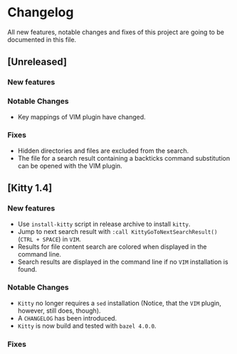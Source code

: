 # Changelog
All new features, notable changes and fixes of this project are going to be documented in this file.

## [Unreleased]

### New features

### Notable Changes

* Key mappings of VIM plugin have changed.

### Fixes

* Hidden directories and files are excluded from the search.
* The file for a search result containing a backticks command substitution can be opened with the VIM plugin.

## [Kitty 1.4]

### New features

* Use `install-kitty` script in release archive to install `kitty`.
* Jump to next search result with `:call KittyGoToNextSearchResult()` (`CTRL + SPACE`) in `VIM`.
* Results for file content search are colored when displayed in the command line.
* Search results are displayed in the command line if no `VIM` installation is found.

### Notable Changes

* `Kitty` no longer requires a `sed` installation (Notice, that the `VIM` plugin, however, still does, though).
* A `CHANGELOG` has been introduced.
* `Kitty` is now build and tested with `bazel 4.0.0`.

### Fixes
